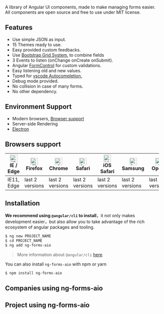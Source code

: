 A library of Angular UI components, made to make managing forms easier.
All components are open source and free to use under MIT license.

## Features

- Use simple JSON as input.
- 15 Themes ready to use.
- Easy provided custom feedbacks.
- Use <a  href='https://getbootstrap.com/docs/4.0/layout/grid/'>Bootstrap Grid System.</a> to combine fields
- 3 Events to listen (onChange onCreate onSubmit).
- Angular <a href='https://getbootstrap.com/docs/4.0/layout/grid/'>FormControl</a> for custom validations.
- Easy listening old and new values.
- Typed for <a  href='https://code.visualstudio.com/docs/editor/intellisense'>vscode Autocompletion.</a>
- Debug mode provided.
- No collision in case of many forms.
- No other dependency.

## Environment Support

- Modern browsers, [Browser support](https://angular.io/guide/browser-support)
- Server-side Rendering
- [Electron](https://electron.atom.io/)

## Browsers support

| [<img src="https://raw.githubusercontent.com/alrra/browser-logos/master/src/edge/edge_48x48.png" alt="IE / Edge" width="24px" height="24px" />](http://godban.github.io/browsers-support-badges/)<br/>IE / Edge | [<img src="https://raw.githubusercontent.com/alrra/browser-logos/master/src/firefox/firefox_48x48.png" alt="Firefox" width="24px" height="24px" />](http://godban.github.io/browsers-support-badges/)<br/>Firefox | [<img src="https://raw.githubusercontent.com/alrra/browser-logos/master/src/chrome/chrome_48x48.png" alt="Chrome" width="24px" height="24px" />](http://godban.github.io/browsers-support-badges/)<br/>Chrome | [<img src="https://raw.githubusercontent.com/alrra/browser-logos/master/src/safari/safari_48x48.png" alt="Safari" width="24px" height="24px" />](http://godban.github.io/browsers-support-badges/)<br/>Safari | [<img src="https://raw.githubusercontent.com/alrra/browser-logos/master/src/safari-ios/safari-ios_48x48.png" alt="iOS Safari" width="24px" height="24px" />](http://godban.github.io/browsers-support-badges/)<br/>iOS Safari | [<img src="https://raw.githubusercontent.com/alrra/browser-logos/master/src/samsung-internet/samsung-internet_48x48.png" alt="Samsung" width="24px" height="24px" />](http://godban.github.io/browsers-support-badges/)<br/>Samsung | [<img src="https://raw.githubusercontent.com/alrra/browser-logos/master/src/opera/opera_48x48.png" alt="Opera" width="24px" height="24px" />](http://godban.github.io/browsers-support-badges/)<br/>Opera |
| --------- | --------- | --------- | --------- | --------- | --------- | --------- |
| IE11, Edge| last 2 versions| last 2 versions| last 2 versions| last 2 versions| last 2 versions| last 2 versions


## Installation

**We recommend using `@angular/cli` to install**，it not only makes development easier，but also allow you to take advantage of the rich ecosystem of angular packages and tooling.

```bash
$ ng new PROJECT_NAME
$ cd PROJECT_NAME
$ ng add ng-forms-aio
```

> More information about `@angular/cli` [here](https://github.com/angular/angular-cli).

You can also install `ng-forms-aio` with npm or yarn

```bash
$ npm install ng-forms-aio
```

## Companies using ng-forms-aio

## Project using ng-forms-aio

